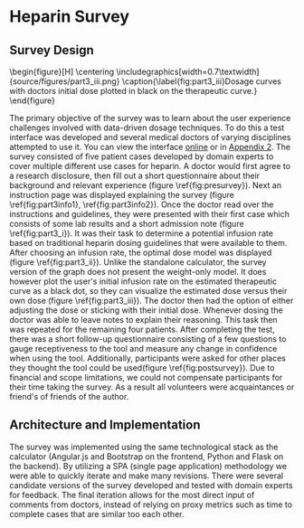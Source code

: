 # Heparin Survey

<!--
After the introductory chapter, it seems fairly common to 
include a chapter that reviews the literature and 
introduces methodology used throughout the thesis.
-->

## Survey Design

\begin{figure}[H]
\centering
\includegraphics[width=0.7\textwidth]{source/figures/part3_iii.png}
\caption{\label{fig:part3_iii}Dosage curves with doctors initial dose plotted in black on the therapeutic curve.}
\end{figure}

The primary objective of the survey was to learn about the user experience challenges involved with data-driven dosage techniques. To do this a test interface was developed and several medical doctors of varying disciplines attempted to use it. You can view the interface [online](https://hepstack-stage.herokuapp.com/) or in [Appendix 2](#appendix-2-application-user-interface). The survey consisted of five patient cases developed by domain experts to cover multiple different use cases for heparin. A doctor would first agree to a research disclosure, then fill out a short questionnaire about their background and relevant experience (figure \ref{fig:presurvey}). Next an instruction page was displayed explaining the survey (figure \ref{fig:part3info1}, \ref{fig:part3info2}). Once the doctor read over the instructions and guidelines, they were presented with their first case which consists of some lab results and a short admission note (figure \ref{fig:part3_i}). It was their task to determine a potential infusion rate based on traditional heparin dosing guidelines that were available to them. After choosing an infusion rate, the optimal dose model was displayed (figure \ref{fig:part3_ii}). Unlike the standalone calculator, the survey version of the graph does not present the weight-only model. It does however plot the user's initial infusion rate on the estimated therapeutic curve as a black dot, so they can visualize the estimated dose versus their own dose (figure \ref{fig:part3_iii}). The doctor then had the option of either adjusting the dose or sticking with their initial dose. Whenever dosing the doctor was able to leave notes to explain their reasoning. This task then was repeated for the remaining four patients. After completing the test, there was a short follow-up questionnaire consisting of a few questions to gauge receptiveness to the tool and measure any change in confidence when using the tool. Additionally, participants were asked for other places they thought the tool could be used(figure \ref{fig:postsurvey}).
Due to financial and scope limitations, we could not compensate participants for their time taking the survey. As a result all volunteers were acquaintances or friend's of friends of the author.

<!-- Additionally, we wanted to learn about any advantages and disadvantages the technique brings to doctors. To do thi -->
<!-- what the goals of the survey were. - what did we want to learn? hypothesis      -->
<!-- how the survey was conducted.  -->
<!-- how we decided what information to ask about.  -->
<!-- what information that was logged.   -->

## Architecture and Implementation

The survey was implemented using the same technological stack as the calculator (Angular.js and Bootstrap on the frontend, Python and Flask on the backend). By utilizing a SPA (single page application) methodology we were able to quickly iterate and make many revisions. There were several candidate versions of the survey developed and tested with domain experts for feedback. The final iteration allows for the most direct input of comments from doctors, instead of relying on proxy metrics such as time to complete cases that are similar too each other. 

<!-- talk about the stack, tools used etc. how it was implemented. user experience.   -->
<!-- blank lines at end -necessary for template -->

